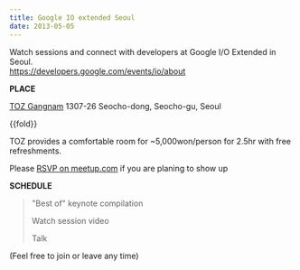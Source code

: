 ```yaml
---
title: Google IO extended Seoul
date: 2013-05-05
---
```

Watch sessions and connect with developers at Google I/O Extended in
Seoul. \
<https://developers.google.com/events/io/about> 

**PLACE**

[TOZ
Gangnam](http://maps.google.com/maps?q=@37.499718,127.025670 "Lat: 37.499718 / Lon: 127.025670") 1307-26
Seocho-dong, Seocho-gu, Seoul

{{fold}}

TOZ provides a comfortable room for \~5,000won/person for 2.5hr with
free refreshments.

Please [RSVP on
meetup.com](http://www.meetup.com/computer-science-society/events/111470142/) if
you are planing to show up

**SCHEDULE** 

> "Best of" keynote compilation
>
> Watch session video
>
> Talk

(Feel free to join or leave any time)


